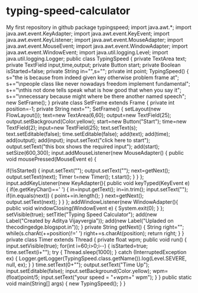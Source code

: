 # typing-speed-calculator
My first repository in github
 package typingspeed;
import java.awt.*;
import java.awt.event.KeyAdapter;
import java.awt.event.KeyEvent;
import java.awt.event.KeyListener;
import java.awt.event.MouseAdapter;
import java.awt.event.MouseEvent;
import java.awt.event.WindowAdapter;
import java.awt.event.WindowEvent;
import java.util.logging.Level;
import java.util.logging.Logger;
public class TypingSpeed
 { 
 private TextArea text;
 private TextField input,time,output;
 private Button start;
 private Boolean isStarted=false;
 private String in="",s="";
 private int point;
 TypingSpeed()
 { 
 s="the is because from indeed given key otherwise problem frame at";
 s+="\npeople class like never nowadays freedom implement fundamental";
 s+="\nthis not done tells speak what is how good that when you say it";
 s+="\nnecessary because might where be there another named speech";
 new SetFrame();
 } 
 private class SetFrame extends Frame
 { 
 private int position=-1;
 private String next="";
 SetFrame()
 { 
 setLayout(new FlowLayout());
 text=new TextArea(6,60);
 output=new TextField(25);
 output.setBackground(Color.yellow);
 start=new Button("Start");
 time=new TextField(2);
 input=new TextField(25);
 text.setText(s);
 text.setEditable(false);
 time.setEditable(false);
 add(text);
 add(time);
 add(output);
 add(input);
 input.setText("click here to start");
 output.setText("this box shows the required input");
 add(start);
 setSize(600,300);
 input.addMouseListener(new MouseAdapter() 
 { 
 public void mousePressed(MouseEvent e) {
 
 if(!isStarted)
 {
 input.setText("");
 output.setText("");
 next=getNext();
 output.setText(next);
 Timer t=new Timer();
 t.start();
 } 
 } 
 };
 input.addKeyListener(new KeyAdapter(){
 public void keyTyped(KeyEvent e) {
 if(e.getKeyChar()==' ')
 { 
 in=input.getText();
 in=in.trim();
 input.setText("");
 if(in.equals(next))
 { 
 point+=in.length();
 } 
 next=getNext();
 output.setText(next);
 } 
 } 
 };
 addWindowListener(new WindowAdapter(){
 public void windowClosing(WindowEvent e)
 { 
 System.exit(0);
 } 
 };
 setVisible(true);
 setTitle("Typing Speed Calculator");
 add(new Label("Created by Aditya Vijayvergia"));
 add(new Label("Upladed on thecodingedge.blogspot.in"));
 } 
 private String getNext()
 { 
 String right="";
 while(s.charAt(++position)!=' ')
 right+=s.charAt(position);
 return right;
 } 
 } 
 private class Timer extends Thread
 { 
 private float wpm;
 public void run() {
 input.setVisible(true);
 for(int i=60;i>0;i--) 
 { 
 isStarted=true;
 time.setText(i+"");
 try {
 Thread.sleep(1000);
 } catch (InterruptedException ex) {
 Logger.getLogger(TypingSpeed.class.getName()).log(Level.SEVERE, null, ex);
 } 
 } 
 time.setText(0+"");
 output.setText("Time Up");
 input.setEditable(false);
 input.setBackground(Color.yellow);
 wpm=(float)point/5;
 input.setText("your speed = "+wpm+" wpm");
 } 
 } 
 public static void main(String[] args) {
 new TypingSpeed(); 
 } 
 } 
